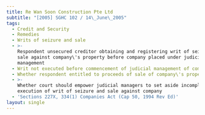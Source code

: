 ```yaml
---
title: Re Wan Soon Construction Pte Ltd
subtitle: "[2005] SGHC 102 / 14\_June\_2005"
tags:
  - Credit and Security
  - Remedies
  - Writs of seizure and sale
  - >-
    Respondent unsecured creditor obtaining and registering writ of seizure and
    sale against company\'s property before company placed under judicial
    management
  - Writ not executed before commencement of judicial management of company
  - Whether respondent entitled to proceeds of sale of company\'s property
  - >-
    Whether court should empower judicial managers to set aside incomplete
    execution of writ of seizure and sale against company
  - 'Sections 227X, 334(1) Companies Act (Cap 50, 1994 Rev Ed)'
layout: single
---
```


